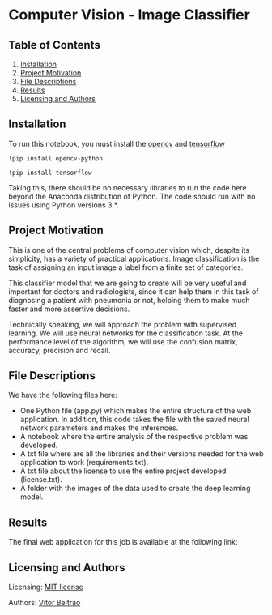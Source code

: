 # Computer Vision - Image Classifier


## Table of Contents

1. [Installation](#installation)
2. [Project Motivation](#motivation)
3. [File Descriptions](#files)
4. [Results](#results)
5. [Licensing and Authors](#licensingandauthors)

## Installation <a name="installation"></a>

To run this notebook, you must install the [opencv](https://opencv.org/) and [tensorflow](https://www.tensorflow.org/)

```
!pip install opencv-python
```
```
!pip install tensorflow
```

Taking this, there should be no necessary libraries to run the code here beyond the Anaconda distribution of Python.  The code should run with no issues using Python versions 3.*.

## Project Motivation<a name="motivation"></a>

This is one of the central problems of computer vision which, despite its simplicity, has a variety of practical applications. Image classification is the task of assigning an input image a label from a finite set of categories.

This classifier model that we are going to create will be very useful and important for doctors and radiologists, since it can help them in this task of diagnosing a patient with pneumonia or not, helping them to make much faster and more assertive decisions.

Technically speaking, we will approach the problem with supervised learning. We will use neural networks for the classification task. At the performance level of the algorithm, we will use the confusion matrix, accuracy, precision and recall.

## File Descriptions <a name="files"></a>

We have the following files here:

* One Python file (app.py) which makes the entire structure of the web application. In addition, this code takes the file with the saved neural network parameters and makes the inferences.
* A notebook where the entire analysis of the respective problem was developed.
* A txt file where are all the libraries and their versions needed for the web application to work (requirements.txt).
* A txt file about the license to use the entire project developed (license.txt).
* A folder with the images of the data used to create the deep learning model.

## Results<a name="results"></a>

The final web application for this job is available at the following link:

## Licensing and Authors <a name="licensingandauthors"></a>

Licensing: [MIT license](https://github.com/vitorbeltrao/NLP-Disaster-Response/blob/master/license.txt)

Authors: [Vitor Beltrão](https://www.linkedin.com/in/v%C3%ADtor-beltr%C3%A3o-56a912178/)
